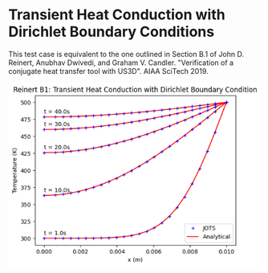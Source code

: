 # Transient Heat Conduction with Dirichlet Boundary Conditions

This test case is equivalent to the one outlined in Section B.1 of John D. Reinert, Anubhav Dwivedi, and Graham V. Candler. "Verification of a conjugate heat transfer tool with US3D". AIAA SciTech 2019.

![Verification](Reinert_B1_Results.png)